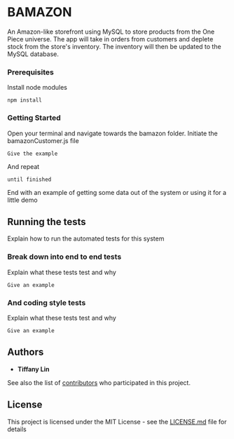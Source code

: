 # BAMAZON

An Amazon-like storefront using MySQL to store products from the One Piece universe. The app will take in orders from customers and deplete stock from the store's inventory. The inventory will then be updated to the MySQL database. 

### Prerequisites

Install node modules
```
npm install
```
### Getting Started

Open your terminal and navigate towards the bamazon folder. Initiate the bamazonCustomer.js file

```
Give the example
```

And repeat

```
until finished
```

End with an example of getting some data out of the system or using it for a little demo

## Running the tests

Explain how to run the automated tests for this system

### Break down into end to end tests

Explain what these tests test and why

```
Give an example
```

### And coding style tests

Explain what these tests test and why

```
Give an example
```
## Authors

* **Tiffany Lin** 

See also the list of [contributors](https://github.com/your/project/contributors) who participated in this project.

## License

This project is licensed under the MIT License - see the [LICENSE.md](LICENSE.md) file for details
